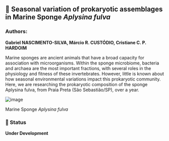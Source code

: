 ## :microscope: Seasonal variation of prokaryotic assemblages in Marine Sponge *Aplysina fulva* 

### Authors:

**Gabriel NASCIMENTO-SILVA, Márcio R. CUSTÓDIO, Cristiane C. P. HARDOIM**

Marine sponges are ancient animals that have a broad capacity for association with microorganisms. Within the sponge microbiome, bacteria and archaea are the most important fractions, with several roles in the physiology and fitness of these invertebrates. However, little is known about how seasonal environmental variations impact this prokaryotic community. Here, we are researching the prokaryotic composition of the sponge Aplysina fulva, from Praia Preta (São Sebastião/SP), over a year. 

![image](https://user-images.githubusercontent.com/46875030/147588994-ca460cb3-9501-460d-a19d-c84608188a23.png)

Marine Sponge *Aplysina fulva*

### :construction: Status

**Under Development**
